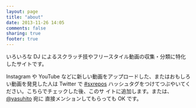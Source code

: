 ```yaml
---
layout: page
title: "about"
date: 2013-11-26 14:05
comments: false
sharing: true
footer: true
---
```

いろいろな DJ によるスクラッチ技やフリースタイル動画の収集・分類に特化
したサイトです。

Instagram や YouTube などに新しい動画をアップロードした、またはおもしろ
い動画を発見した人は Twitter で
[#sxrepos](https://twitter.com/search?q=%23sxrepos&src=typd&f=realtime)
ハッシュタグをつけてつぶやいてください。こちらでチェックした後、このサ
イトに追加します。または、[@yasuhito](http://twitter.com/yasuhito) 宛に
直接メンションしてもらっても OK です。
